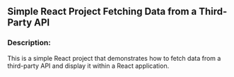 ## Simple React Project Fetching Data from a Third-Party API

### Description:

This is a simple React project that demonstrates how to fetch data from a third-party API and display it within a React application.